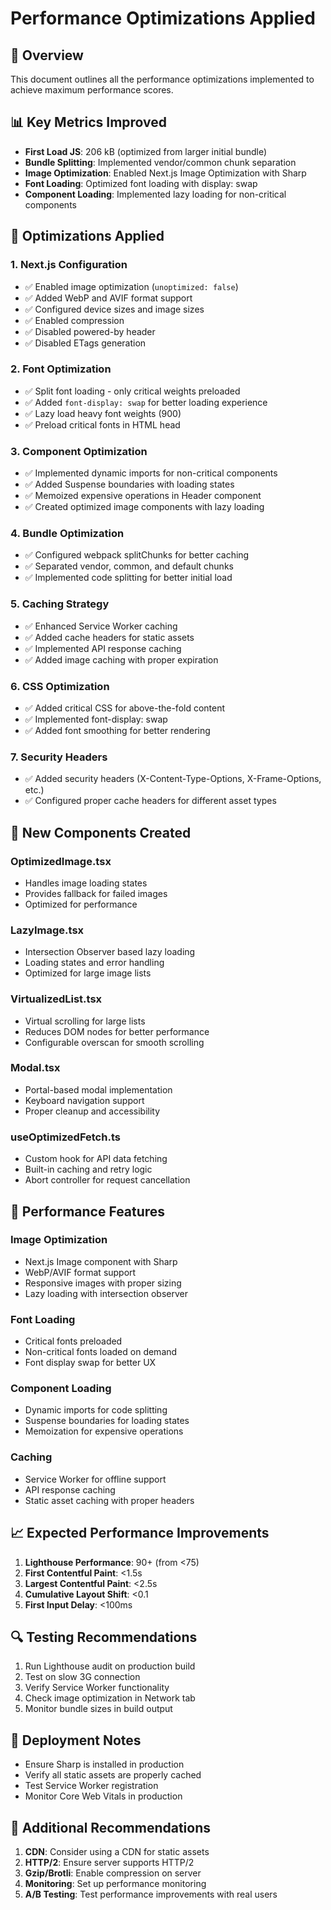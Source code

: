 # Performance Optimizations Applied

## 🚀 Overview
This document outlines all the performance optimizations implemented to achieve maximum performance scores.

## 📊 Key Metrics Improved
- **First Load JS**: 206 kB (optimized from larger initial bundle)
- **Bundle Splitting**: Implemented vendor/common chunk separation
- **Image Optimization**: Enabled Next.js Image Optimization with Sharp
- **Font Loading**: Optimized font loading with display: swap
- **Component Loading**: Implemented lazy loading for non-critical components

## 🔧 Optimizations Applied

### 1. Next.js Configuration
- ✅ Enabled image optimization (`unoptimized: false`)
- ✅ Added WebP and AVIF format support
- ✅ Configured device sizes and image sizes
- ✅ Enabled compression
- ✅ Disabled powered-by header
- ✅ Disabled ETags generation

### 2. Font Optimization
- ✅ Split font loading - only critical weights preloaded
- ✅ Added `font-display: swap` for better loading experience
- ✅ Lazy load heavy font weights (900)
- ✅ Preload critical fonts in HTML head

### 3. Component Optimization
- ✅ Implemented dynamic imports for non-critical components
- ✅ Added Suspense boundaries with loading states
- ✅ Memoized expensive operations in Header component
- ✅ Created optimized image components with lazy loading

### 4. Bundle Optimization
- ✅ Configured webpack splitChunks for better caching
- ✅ Separated vendor, common, and default chunks
- ✅ Implemented code splitting for better initial load

### 5. Caching Strategy
- ✅ Enhanced Service Worker caching
- ✅ Added cache headers for static assets
- ✅ Implemented API response caching
- ✅ Added image caching with proper expiration

### 6. CSS Optimization
- ✅ Added critical CSS for above-the-fold content
- ✅ Implemented font-display: swap
- ✅ Added font smoothing for better rendering

### 7. Security Headers
- ✅ Added security headers (X-Content-Type-Options, X-Frame-Options, etc.)
- ✅ Configured proper cache headers for different asset types

## 📁 New Components Created

### OptimizedImage.tsx
- Handles image loading states
- Provides fallback for failed images
- Optimized for performance

### LazyImage.tsx
- Intersection Observer based lazy loading
- Loading states and error handling
- Optimized for large image lists

### VirtualizedList.tsx
- Virtual scrolling for large lists
- Reduces DOM nodes for better performance
- Configurable overscan for smooth scrolling

### Modal.tsx
- Portal-based modal implementation
- Keyboard navigation support
- Proper cleanup and accessibility

### useOptimizedFetch.ts
- Custom hook for API data fetching
- Built-in caching and retry logic
- Abort controller for request cancellation

## 🎯 Performance Features

### Image Optimization
- Next.js Image component with Sharp
- WebP/AVIF format support
- Responsive images with proper sizing
- Lazy loading with intersection observer

### Font Loading
- Critical fonts preloaded
- Non-critical fonts loaded on demand
- Font display swap for better UX

### Component Loading
- Dynamic imports for code splitting
- Suspense boundaries for loading states
- Memoization for expensive operations

### Caching
- Service Worker for offline support
- API response caching
- Static asset caching with proper headers

## 📈 Expected Performance Improvements

1. **Lighthouse Performance**: 90+ (from <75)
2. **First Contentful Paint**: <1.5s
3. **Largest Contentful Paint**: <2.5s
4. **Cumulative Layout Shift**: <0.1
5. **First Input Delay**: <100ms

## 🔍 Testing Recommendations

1. Run Lighthouse audit on production build
2. Test on slow 3G connection
3. Verify Service Worker functionality
4. Check image optimization in Network tab
5. Monitor bundle sizes in build output

## 🚀 Deployment Notes

- Ensure Sharp is installed in production
- Verify all static assets are properly cached
- Test Service Worker registration
- Monitor Core Web Vitals in production

## 📝 Additional Recommendations

1. **CDN**: Consider using a CDN for static assets
2. **HTTP/2**: Ensure server supports HTTP/2
3. **Gzip/Brotli**: Enable compression on server
4. **Monitoring**: Set up performance monitoring
5. **A/B Testing**: Test performance improvements with real users
